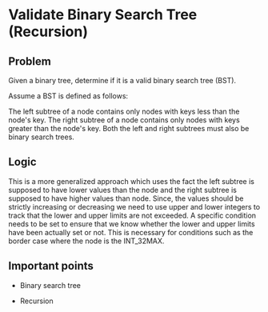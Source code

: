 # Validate Binary Search Tree (Recursion)

## Problem

Given a binary tree, determine if it is a valid binary search tree (BST).

Assume a BST is defined as follows:

The left subtree of a node contains only nodes with keys less than the node's key.
The right subtree of a node contains only nodes with keys greater than the node's key.
Both the left and right subtrees must also be binary search trees.

## Logic

This is a more generalized approach which uses the fact the left subtree is supposed to have lower values than the node and the right subtree is supposed to have higher values than node. Since, the values should be strictly increasing or decreasing we need to use upper and lower integers to track that the lower and upper limits are not exceeded. A specific condition needs to be set to ensure that we know whether the lower and upper limits have been actually set or not. This is necessary for conditions such as the border case where the node is the INT_32MAX.

## Important points

- Binary search tree

- Recursion